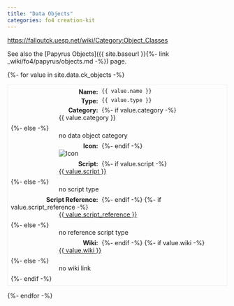 ```yaml
---
title: "Data Objects"
categories: fo4 creation-kit
---
```


<style type="text/css">
  dl {
    border-style: groove;
    border-width: 1px;
    padding: 0.5em;
  }

  dt {
    float: left;
    clear: left;
    width: 200px;
    text-align: right;
    font-weight: bold;
    margin-right: 8px;
  }

  dt::after {
    content: ":";
  }

  dd {
    margin: 0 0 0 110px;
    padding: 0 0 0.5em 0;
  }
</style>

<https://falloutck.uesp.net/wiki/Category:Object_Classes>

See also the [Papyrus Objects]({{ site.baseurl }}{%- link _wiki/fo4/papyrus/objects.md -%}) page.

<section>
{%- for value in site.data.ck_objects -%}
<dl>
  <dt>Name</dt>
  <dd><code>{{ value.name }}</code></dd>

  <dt>Type</dt>
  <dd><code>{{ value.type }}</code></dd>

  <dt>Category</dt>
  {%- if value.category -%}
    <dd>{{ value.category }}</dd>
  {%- else -%}
    <dd>no data object category</dd>
  {%- endif -%}

  <dt>Icon</dt>
  <dd><img src="{{ site.baseurl }}{{ value.icon | default: '/assets/object_icon/default.png' }}" alt="Icon"></dd>

  <dt>Script</dt>
  {%- if value.script -%}
      <dd><a href="{{ site.baseurl }}/wiki_objects_papyrus/{{ value.script }}.html">{{ value.script }}</a></dd>
  {%- else -%}
      <dd>no script type</dd>
  {%- endif -%}

  <dt>Script Reference</dt>
  {%- if value.script_reference -%}
    <dd><a href="{{ site.baseurl }}/wiki_objects_papyrus/{{ value.script_reference }}.html">{{ value.script_reference }}</a></dd>
  {%- else -%}
      <dd>no reference script type</dd>
  {%- endif -%}

  <dt>Wiki</dt>
  {%- if value.wiki -%}
    <dd><a href="{{ value.wiki }}" target="_blank">{{ value.wiki }}</a></dd>
  {%- else -%}
      <dd>no wiki link</dd>
  {%- endif -%}
</dl>
{%- endfor -%}
</section>
